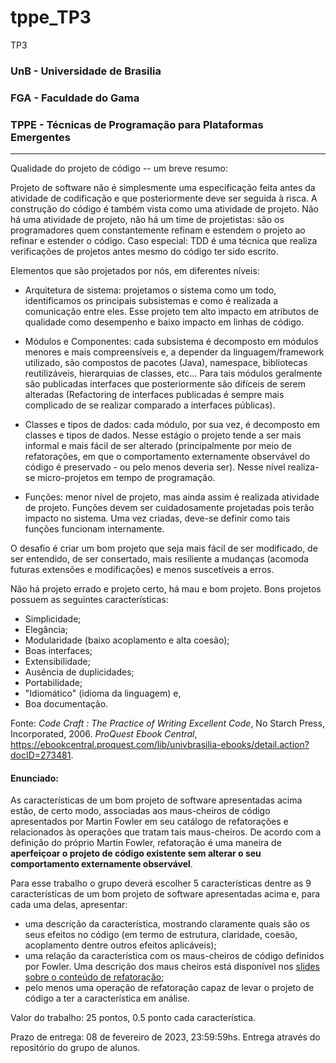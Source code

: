 # tppe_TP3
TP3

### UnB - Universidade de Brasilia 
### FGA - Faculdade do Gama
### TPPE - Técnicas de Programação para Plataformas Emergentes
---
Qualidade do projeto de código -- um breve resumo: 

Projeto de software não é simplesmente uma especificação feita antes da
atividade de codificação e que posteriormente deve ser seguida à risca. A
construção do código é também vista como uma atividade de projeto. Não há uma
atividade de projeto, não há um time de projetistas: são os programadores quem
constantemente refinam e estendem o projeto ao refinar e estender o código. Caso
especial: TDD é uma técnica que realiza verificações de projetos antes mesmo do
código ter sido escrito. 

Elementos que são projetados por nós, em diferentes níveis: 
- Arquitetura de sistema: projetamos o sistema como um todo, identificamos os
  principais subsistemas e como é realizada a comunicação entre eles. Esse
projeto tem alto impacto em atributos de qualidade como desempenho e baixo
impacto em linhas de código. 

- Módulos e Componentes: cada subsistema é decomposto em módulos menores e mais
  compreensíveis e, a depender da linguagem/framework utilizado, são compostos
de pacotes (Java), namespace, bibliotecas reutilizáveis, hierarquias de classes,
etc... Para tais módulos geralmente são publicadas interfaces que posteriormente
são difíceis de serem alteradas (Refactoring de interfaces publicadas é sempre
mais complicado de se realizar comparado a interfaces públicas).

- Classes e tipos de dados: cada módulo, por sua vez, é decomposto em classes e
  tipos de dados. Nesse estágio o projeto tende a ser mais informal e mais fácil
de ser alterado (principalmente por meio de refatorações, em que o comportamento
externamente observável do código é preservado - ou pelo menos deveria ser).
Nesse nível realiza-se micro-projetos em tempo de programação. 

- Funções: menor nível de projeto, mas ainda assim é realizada atividade de
  projeto. Funções devem ser cuidadosamente projetadas pois terão impacto no
sistema. Uma vez criadas, deve-se definir como tais funções funcionam
internamente.


O desafio é criar um bom projeto que seja mais fácil de ser modificado, de ser
entendido, de ser consertado, mais resiliente a mudanças (acomoda futuras
extensões e modificações) e menos suscetíveis a erros. 

Não há projeto errado e projeto certo, há mau e bom projeto. Bons projetos
possuem as seguintes características: 
* Simplicidade;
* Elegância;
* Modularidade (baixo acoplamento e alta coesão);
* Boas interfaces; 
* Extensibilidade;
* Ausência de duplicidades; 
* Portabilidade;
* "Idiomático" (idioma da linguagem) e,
* Boa documentação. 

Fonte: _Code Craft : The Practice of Writing Excellent Code_, No Starch Press,
Incorporated, 2006. _ProQuest Ebook Central_,
https://ebookcentral.proquest.com/lib/univbrasilia-ebooks/detail.action?docID=273481.

#### Enunciado:

As características de um bom projeto de software apresentadas acima estão, de
certo modo, associadas aos maus-cheiros de código apresentados por Martin Fowler
em seu catálogo de refatorações e relacionados às operações que tratam tais
maus-cheiros. De acordo com a definição do próprio Martin Fowler, refatoração é
uma maneira de **aperfeiçoar o projeto de código existente sem alterar o seu
comportamento externamente observável**. 

Para esse trabalho o grupo deverá escolher 5 características dentre as 9
características de um bom projeto de software apresentadas acima e, para cada
uma delas, apresentar:
* uma descrição da característica, mostrando claramente quais são os seus
    efeitos no código (em termo de estrutura, claridade, coesão, acoplamento
    dentre outros efeitos aplicáveis);
* uma relação da característica com os maus-cheiros de código definidos por
    Fowler. Uma descrição dos maus cheiros está disponível nos [slides sobre o
    conteúdo de refatoração](https://docs.google.com/presentation/d/1BG1DVjtOZeG-j3Fmj1cY1gz-4AW9FphX/edit?usp=sharing&ouid=112746484255766107555&rtpof=true&sd=true);
* pelo menos uma operação de refatoração capaz de levar o projeto de código a
    ter a característica em análise. 


Valor do trabalho: 25 pontos, 0.5 ponto cada característica. 

Prazo de entrega: 08 de fevereiro de 2023, 23:59:59hs. Entrega através do
repositório do grupo de alunos. 
